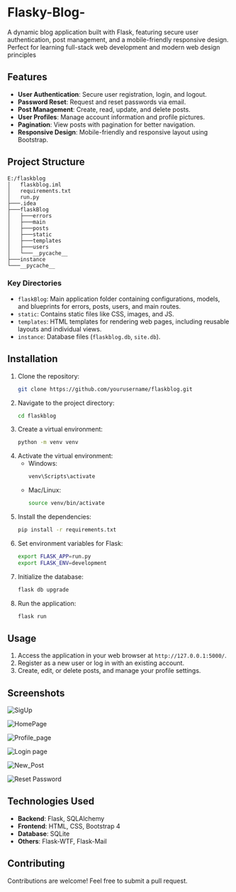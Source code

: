 # Flasky-Blog-
A dynamic blog application built with Flask, featuring secure user authentication, post management, and a mobile-friendly responsive design. Perfect for learning full-stack web development and modern web design principles

## Features
- **User Authentication**: Secure user registration, login, and logout.
- **Password Reset**: Request and reset passwords via email.
- **Post Management**: Create, read, update, and delete posts.
- **User Profiles**: Manage account information and profile pictures.
- **Pagination**: View posts with pagination for better navigation.
- **Responsive Design**: Mobile-friendly and responsive layout using Bootstrap.

## Project Structure
```
E:/flaskblog
│   flaskblog.iml
│   requirements.txt
│   run.py
├───.idea
├───flaskBlog
│   ├───errors
│   ├───main
│   ├───posts
│   ├───static
│   ├───templates
│   ├───users
│   └───__pycache__
├───instance
└───__pycache__
```

### Key Directories
- `flaskBlog`: Main application folder containing configurations, models, and blueprints for errors, posts, users, and main routes.
- `static`: Contains static files like CSS, images, and JS.
- `templates`: HTML templates for rendering web pages, including reusable layouts and individual views.
- `instance`: Database files (`flaskblog.db`, `site.db`).

## Installation
1. Clone the repository:
   ```bash
   git clone https://github.com/yourusername/flaskblog.git
   ```
2. Navigate to the project directory:
   ```bash
   cd flaskblog
   ```
3. Create a virtual environment:
   ```bash
   python -m venv venv
   ```
4. Activate the virtual environment:
   - Windows:
     ```bash
     venv\Scripts\activate
     ```
   - Mac/Linux:
     ```bash
     source venv/bin/activate
     ```
5. Install the dependencies:
   ```bash
   pip install -r requirements.txt
   ```
6. Set environment variables for Flask:
   ```bash
   export FLASK_APP=run.py
   export FLASK_ENV=development
   ```
7. Initialize the database:
   ```bash
   flask db upgrade
   ```
8. Run the application:
   ```bash
   flask run
   ```

## Usage
1. Access the application in your web browser at `http://127.0.0.1:5000/`.
2. Register as a new user or log in with an existing account.
3. Create, edit, or delete posts, and manage your profile settings.

## Screenshots
![SigUp](https://github.com/user-attachments/assets/142cc6cf-c7d7-49df-87d2-f7ec89bdd009)

![HomePage](https://github.com/user-attachments/assets/75c9b746-4a3c-4af4-86ea-e410805e5203)

![Profile_page](https://github.com/user-attachments/assets/1ad427ce-1f25-4bfb-a864-66cfef57c0d1)

![Login page](https://github.com/user-attachments/assets/d6f1086e-eda3-47ed-bd6a-4fca4b56b867)

![New_Post](https://github.com/user-attachments/assets/b508dd6f-3d7e-469f-8b03-2915b83359d7)


![Reset Password](https://github.com/user-attachments/assets/d4b450ee-5903-4708-928d-2ea059ff908a)





## Technologies Used
- **Backend**: Flask, SQLAlchemy
- **Frontend**: HTML, CSS, Bootstrap 4
- **Database**: SQLite
- **Others**: Flask-WTF, Flask-Mail

## Contributing
Contributions are welcome! Feel free to submit a pull request.

